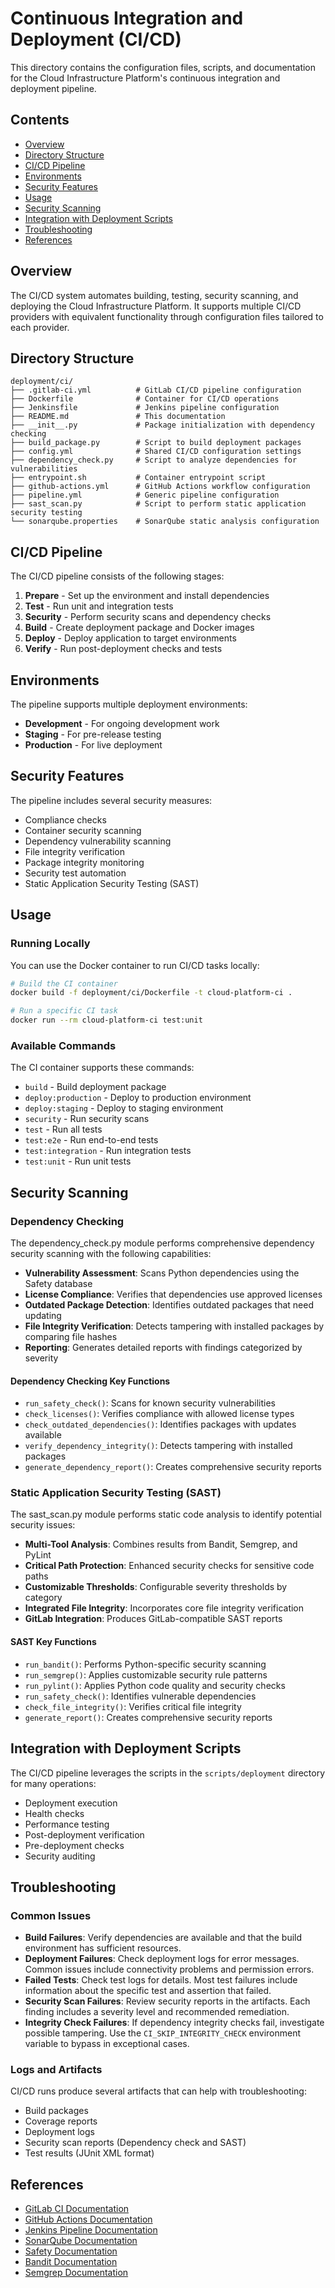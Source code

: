 # Continuous Integration and Deployment (CI/CD)

This directory contains the configuration files, scripts, and documentation for the Cloud Infrastructure Platform's continuous integration and deployment pipeline.

## Contents

- [Overview](#overview)
- [Directory Structure](#directory-structure)
- [CI/CD Pipeline](#cicd-pipeline)
- [Environments](#environments)
- [Security Features](#security-features)
- [Usage](#usage)
- [Security Scanning](#security-scanning)
- [Integration with Deployment Scripts](#integration-with-deployment-scripts)
- [Troubleshooting](#troubleshooting)
- [References](#references)

## Overview

The CI/CD system automates building, testing, security scanning, and deploying the Cloud Infrastructure Platform. It supports multiple CI/CD providers with equivalent functionality through configuration files tailored to each provider.

## Directory Structure

```plaintext
deployment/ci/
├── .gitlab-ci.yml          # GitLab CI/CD pipeline configuration
├── Dockerfile              # Container for CI/CD operations
├── Jenkinsfile             # Jenkins pipeline configuration
├── README.md               # This documentation
├── __init__.py             # Package initialization with dependency checking
├── build_package.py        # Script to build deployment packages
├── config.yml              # Shared CI/CD configuration settings
├── dependency_check.py     # Script to analyze dependencies for vulnerabilities
├── entrypoint.sh           # Container entrypoint script
├── github-actions.yml      # GitHub Actions workflow configuration
├── pipeline.yml            # Generic pipeline configuration
├── sast_scan.py            # Script to perform static application security testing
└── sonarqube.properties    # SonarQube static analysis configuration
```

## CI/CD Pipeline

The CI/CD pipeline consists of the following stages:

1. **Prepare** - Set up the environment and install dependencies
2. **Test** - Run unit and integration tests
3. **Security** - Perform security scans and dependency checks
4. **Build** - Create deployment package and Docker images
5. **Deploy** - Deploy application to target environments
6. **Verify** - Run post-deployment checks and tests

## Environments

The pipeline supports multiple deployment environments:

- **Development** - For ongoing development work
- **Staging** - For pre-release testing
- **Production** - For live deployment

## Security Features

The pipeline includes several security measures:

- Compliance checks
- Container security scanning
- Dependency vulnerability scanning
- File integrity verification
- Package integrity monitoring
- Security test automation
- Static Application Security Testing (SAST)

## Usage

### Running Locally

You can use the Docker container to run CI/CD tasks locally:

```bash
# Build the CI container
docker build -f deployment/ci/Dockerfile -t cloud-platform-ci .

# Run a specific CI task
docker run --rm cloud-platform-ci test:unit
```

### Available Commands

The CI container supports these commands:

- `build` - Build deployment package
- `deploy:production` - Deploy to production environment
- `deploy:staging` - Deploy to staging environment
- `security` - Run security scans
- `test` - Run all tests
- `test:e2e` - Run end-to-end tests
- `test:integration` - Run integration tests
- `test:unit` - Run unit tests

## Security Scanning

### Dependency Checking

The dependency_check.py module performs comprehensive dependency security scanning with the following capabilities:

- **Vulnerability Assessment**: Scans Python dependencies using the Safety database
- **License Compliance**: Verifies that dependencies use approved licenses
- **Outdated Package Detection**: Identifies outdated packages that need updating
- **File Integrity Verification**: Detects tampering with installed packages by comparing file hashes
- **Reporting**: Generates detailed reports with findings categorized by severity

#### Dependency Checking Key Functions

- `run_safety_check()`: Scans for known security vulnerabilities
- `check_licenses()`: Verifies compliance with allowed license types
- `check_outdated_dependencies()`: Identifies packages with updates available
- `verify_dependency_integrity()`: Detects tampering with installed packages
- `generate_dependency_report()`: Creates comprehensive security reports

### Static Application Security Testing (SAST)

The sast_scan.py module performs static code analysis to identify potential security issues:

- **Multi-Tool Analysis**: Combines results from Bandit, Semgrep, and PyLint
- **Critical Path Protection**: Enhanced security checks for sensitive code paths
- **Customizable Thresholds**: Configurable severity thresholds by category
- **Integrated File Integrity**: Incorporates core file integrity verification
- **GitLab Integration**: Produces GitLab-compatible SAST reports

#### SAST Key Functions

- `run_bandit()`: Performs Python-specific security scanning
- `run_semgrep()`: Applies customizable security rule patterns
- `run_pylint()`: Applies Python code quality and security checks
- `run_safety_check()`: Identifies vulnerable dependencies
- `check_file_integrity()`: Verifies critical file integrity
- `generate_report()`: Creates comprehensive security reports

## Integration with Deployment Scripts

The CI/CD pipeline leverages the scripts in the `scripts/deployment` directory for many operations:

- Deployment execution
- Health checks
- Performance testing
- Post-deployment verification
- Pre-deployment checks
- Security auditing

## Troubleshooting

### Common Issues

- **Build Failures**: Verify dependencies are available and that the build environment has sufficient resources.
- **Deployment Failures**: Check deployment logs for error messages. Common issues include connectivity problems and permission errors.
- **Failed Tests**: Check test logs for details. Most test failures include information about the specific test and assertion that failed.
- **Security Scan Failures**: Review security reports in the artifacts. Each finding includes a severity level and recommended remediation.
- **Integrity Check Failures**: If dependency integrity checks fail, investigate possible tampering. Use the `CI_SKIP_INTEGRITY_CHECK` environment variable to bypass in exceptional cases.

### Logs and Artifacts

CI/CD runs produce several artifacts that can help with troubleshooting:

- Build packages
- Coverage reports
- Deployment logs
- Security scan reports (Dependency check and SAST)
- Test results (JUnit XML format)

## References

- [GitLab CI Documentation](https://docs.gitlab.com/ee/ci/)
- [GitHub Actions Documentation](https://docs.github.com/en/actions)
- [Jenkins Pipeline Documentation](https://www.jenkins.io/doc/book/pipeline/)
- [SonarQube Documentation](https://docs.sonarqube.org/)
- [Safety Documentation](https://github.com/pyupio/safety)
- [Bandit Documentation](https://github.com/PyCQA/bandit)
- [Semgrep Documentation](https://semgrep.dev/docs/)
